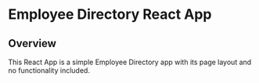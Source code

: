 # Employee Directory React App

## Overview
This React App is a simple Employee Directory app with its page layout and no functionality included.



